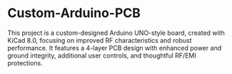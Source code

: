 # Custom-Arduino-PCB
This project is a custom-designed Arduino UNO-style board, created with KiCad 8.0, focusing on improved RF characteristics and robust performance. It features a 4-layer PCB design with enhanced power and ground integrity, additional user controls, and thoughtful RF/EMI protections.
